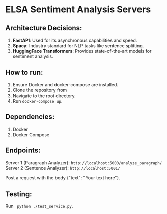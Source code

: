 # ELSA Sentiment Analysis Servers

## Architecture Decisions:
1. **FastAPI**: Used for its asynchronous capabilities and speed.
2. **Spacy**: Industry standard for NLP tasks like sentence splitting.
3. **HuggingFace Transformers**: Provides state-of-the-art models for sentiment analysis.

## How to run:

1. Ensure Docker and docker-compose are installed.
2. Clone the repository from <HERE>
3. Navigate to the root directory.
4. Run `docker-compose up`.

## Dependencies:
1. Docker
2. Docker Compose

## Endpoints:
Server 1 (Paragraph Analyzer): `http://localhost:5000/analyze_paragraph/`
Server 2 (Sentence Analyzer): `http://localhost:5001/`

Post a request with the body {"text": "Your text here"}.

## Testing:
Run ` python ./test_service.py`.

